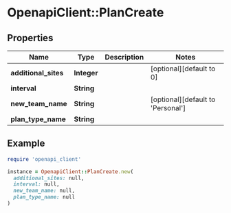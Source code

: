 # OpenapiClient::PlanCreate

## Properties

| Name | Type | Description | Notes |
| ---- | ---- | ----------- | ----- |
| **additional_sites** | **Integer** |  | [optional][default to 0] |
| **interval** | **String** |  |  |
| **new_team_name** | **String** |  | [optional][default to &#39;Personal&#39;] |
| **plan_type_name** | **String** |  |  |

## Example

```ruby
require 'openapi_client'

instance = OpenapiClient::PlanCreate.new(
  additional_sites: null,
  interval: null,
  new_team_name: null,
  plan_type_name: null
)
```

